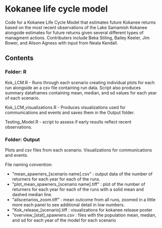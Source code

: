 # Kokanee life cycle model 

Code for a Kokanee Life Cycle Model that estimates future Kokanee returns based on the most recent observations of the Lake Samamish Kokanee alongside estimates for future returns given several different types of managment actions.
Contributers include Beka Stiling, Bailey Keeler, Jim Bower, and Alison Agness with input from Neala Kendall. 

## Contents
### Folder: R
Kok_LCM.R - Runs through each scenario creating individual plots for each run alongside an a csv file containing run data. Script also produces summary dataframes containing mean, median, and sd values for each year of each scenario.

Kok_LCM_visualizations.R - Produces visualizations used for communications and events and saves them in the Output folder.

Testing_Model.R - script to assess if early results reflect recent observations.

### Folder: Output
Plots and csv files from each scenario. Visualizations for communications and events.

File naming convention:
- "mean_spawners_[scenario name].csv" : output data of the number of returners for each year for each of the runs.
- "plot_mean_spawners_[scenario name].tiff" : plot of the number of returners for each year for each of the runs with a solid mean and dashed median line.
- "allscenarios_zoom.tiff" : mean outcome from all runs, zoomed in a little more each panel to see additional detail in low numbers.
- "Kok_release_[scenario].tiff : visualizations for kokanee release poster
- "overview_[stat]_spawners.csv : files with the population mean, median, and sd for each year of the model for each scenario
